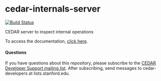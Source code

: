 # cedar-internals-server

[![Build Status](https://travis-ci.org/metadatacenter/cedar-internals-server.svg?branch=master)](https://travis-ci.org/metadatacenter/cedar-internals-server)

CEDAR server to inspect internal operations

To access the documentation, [click here](https://github.com/metadatacenter/cedar-docs/wiki).

#### Questions

If you have questions about this repository, please subscribe to the [CEDAR Developer Support
mailing list](https://mailman.stanford.edu/mailman/listinfo/cedar-developers).
After subscribing, send messages to cedar-developers at lists.stanford.edu.


